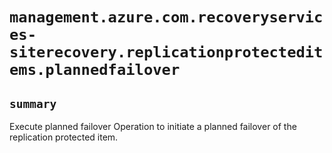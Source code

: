 # `management.azure.com.recoveryservices-siterecovery.replicationprotecteditems.plannedfailover`

## `summary`
Execute planned failover Operation to initiate a planned failover of the replication protected item.


